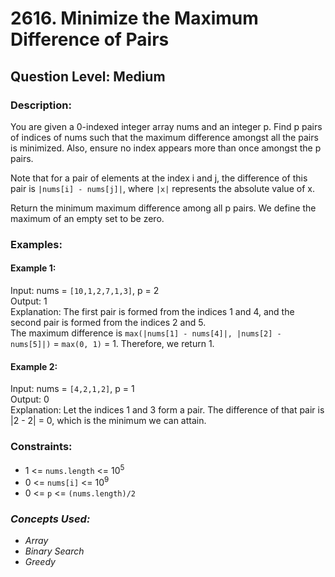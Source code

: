 # 2616. Minimize the Maximum Difference of Pairs
## Question Level: Medium
### Description:
You are given a 0-indexed integer array nums and an integer p. Find p pairs of indices of nums such that the maximum difference amongst all the pairs is minimized. Also, ensure no index appears more than once amongst the p pairs.

Note that for a pair of elements at the index i and j, the difference of this pair is `|nums[i] - nums[j]|`, where `|x|` represents the absolute value of x.

Return the minimum maximum difference among all p pairs. We define the maximum of an empty set to be zero.

### Examples:
#### Example 1:

Input: nums = `[10,1,2,7,1,3]`, p = 2  
Output: 1  
Explanation: The first pair is formed from the indices 1 and 4, and the second pair is formed from the indices 2 and 5.   
The maximum difference is `max(|nums[1] - nums[4]|, |nums[2] - nums[5]|)` = `max(0, 1)` = 1. Therefore, we return 1.  
#### Example 2:

Input: nums = `[4,2,1,2]`, p = 1  
Output: 0  
Explanation: Let the indices 1 and 3 form a pair. The difference of that pair is |2 - 2| = 0, which is the minimum we can attain.  

### Constraints:

- 1 <= `nums.length` <= 10<sup>5</sup>
- 0 <= `nums[i]` <= 10<sup>9</sup>
- 0 <= `p` <= `(nums.length)/2`

### <i>Concepts Used:
- Array
- Binary Search
- Greedy</i>